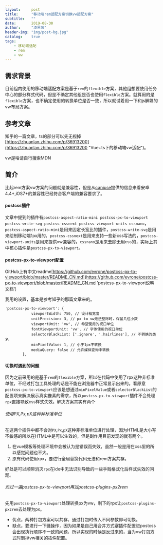 ```yaml
---
layout:     post
title:      "移动端rem适配方案切换vw适配方案"
subtitle:   ""
date:       2019-08-30
author:     "漆黑菌"
header-img: "img/post-bg.jpg"
catalog:    true
tags:
    - 移动端适配
    - rem
    - vw
---
```


## 需求背景
目前组内使用的移动端适配方案是基于`rem`的`flexible`方案，其他组想要使用任务中心的部分样式代码，但是不确定其他组是否也使用`flexible`方案。就算用的是`flexible`方案，也不确定使用的转换单位是否一致，所以就试着用一下和js解耦的vw布局方案。

## 参考文章
知乎的一篇文章，ts的部分可以先无视掉[https://zhuanlan.zhihu.com/p/36913200](https://zhuanlan.zhihu.com/p/36913200 "Vue+ts下的移动端vw适配")。

vw是啥请自行搜索MDN

## 简介
比起rem方案vw方案的问题就是兼容性，但是从[caniuse](https://caniuse.com/#search=vw "vw兼容性")提供的信息来看安卓4.4+,iOS7+的兼容性已经符合客户端的兼容要求了。

#### postcss插件
文章中提到的插件有`postcss-aspect-ratio-mini postcss-px-to-viewport postcss-write-svg postcss-cssnext postcss-viewport-units cssnano`，`postcss-aspect-ratio-mini`是用来固定长宽比的插件，`postcss-write-svg`是用来绘制移动端1px用的，`postcss-cssnext`是用来支持一些新css写法的，`postcss-viewport-units`是用来提供vw兼容的，`cssnano`是用来去除无用css的，实际上其中核心插件是`postcss-px-to-viewport`。

#### postcss-px-to-viewport配置
GitHub上有中文readme[https://github.com/evrone/postcss-px-to-viewport/blob/master/README_CN.md](https://github.com/evrone/postcss-px-to-viewport/blob/master/README_CN.md 'postcss-px-to-viewport说明文档')

我用的设置，基本是参考知乎的那篇文章来的。
```
'postcss-px-to-viewport': {
            viewportWidth: 750, // 设计稿宽度
            unitPrecision: 3, // px to vw无法整除时，保留几位小数
            viewportUnit: 'vw', // 希望使用的视口单位
            fontViewportUnit: 'vw', // 字体使用的视口单位
            selectorBlackList: ['.ignore', '.hairlines'], // 不转换的类名
            minPixelValue: 1, // 小于1px不转换
            mediaQuery: false // 允许媒体查询中转换
        },
```

#### 切换时遇到的问题
因为之前采用的是基于`rem`的`flexible`方案，所以在代码中使用了rpx这种非标准单位，不经过打包工具处理的话是不能在浏览器中正常显示出来的。看原意`postcss-px-to-viewport`应该是想通过`minPixelValue`或者`selectorBlackList`的配置项来解决展示真实像素的需求，所以`postcss-px-to-viewport`插件不会处理`rpx`直接导致css样式失效。解决方案其实有两个

###### 使用PX,Px,pX这种非标准单位
在这两个插件中都不会对`PX`,`Px`,`pX`这种非标准单位进行处理，因为HTML是大小写不敏感的所以在HTML中是可以生效的，但是副作用目前发现的就有两个。
1. 在vue模板等处理环境中会被认为是错误而失效，虽然一般是用在css里的所以感觉问题也不大。
2. 原有代码使用rpx，要进行全局替换代码无法和rem方案共存。

好处是可以顺带消灭`rpx`在ide中无法识别导致的一些手贱格式化后样式失效的问题。

###### 先过一遍postcss-px-to-viewport再过postcss-plugins-px2rem
先用`postcss-px-to-viewport`处理转换px为vw，剩下的rpx让`postcss-plugins-px2rem`去处理为px。
- 优点，两种打包方案可以共存，通过打包时传入不同参数即可切换。
- 缺点，要进行一下骚操作，因为如果是自己用合并方式塞插件配置进postcss会出现执行顺序不一致的问题，所以实现的时候是反过来的，当为vw打包方式时删掉vw相关的插件配置。